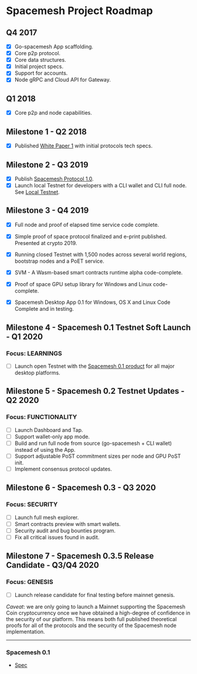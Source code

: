 # Spacemesh Project Roadmap

## Q4 2017
- [x] Go-spacemesh App scaffolding.
- [x] Core p2p protocol.
- [x] Core data structures.
- [x] Initial project specs.
- [x] Support for accounts.
- [x] Node gRPC and Cloud API for Gateway.

## Q1 2018
- [x] Core p2p and node capabilities.

## Milestone 1  - Q2 2018
- [x] Published [White Paper 1](https://spacemesh.io/whitepaper1/) with initial protocols tech specs.

## Milestone 2 - Q3 2019
- [x] Publish [Spacemesh Protocol 1.0](https://spacemesh.io/spacemesh-protocol-v1-0/).
- [x] Launch local Testnet for developers with a CLI wallet and CLI full node. See [Local Testnet](https://testnet.spacemesh.io/#/local).

## Milestone 3 - Q4 2019
- [x] Full node and proof of elapsed time service code complete.

- [x] Simple proof of space protocol finalized and e-print published. Presented at crypto 2019.

- [x] Running closed Testnet with 1,500 nodes across several world regions, bootstrap nodes and a PoET service.

- [x] SVM - A Wasm-based smart contracts runtime alpha code-complete.

- [x] Proof of space GPU setup library for Windows and Linux code-complete.

- [x] Spacemesh Desktop App 0.1 for Windows, OS X and Linux Code Complete and in testing.

## Milestone 4 - Spacemesh 0.1 Testnet Soft Launch - Q1 2020
### Focus: LEARNINGS
- [ ] Launch open Testnet with the [Spacemesh 0.1 product](https://testnet.spacemesh.io) for all major desktop platforms.

## Milestone 5 - Spacemesh 0.2 Testnet Updates - Q2 2020
### Focus: FUNCTIONALITY
- [ ] Launch Dashboard and Tap.
- [ ] Support wallet-only app mode.
- [ ] Build and run full node from source (go-spacemesh + CLI wallet) instead of using the App.
- [ ] Support adjustable PoST commitment sizes per node and GPU PoST init.
- [ ] Implement consensus protocol updates.

## Milestone 6 - Spacemesh 0.3 - Q3 2020
### Focus: SECURITY
- [ ] Launch full mesh explorer.
- [ ] Smart contracts preview with smart wallets.
- [ ] Security audit and bug bounties program.
- [ ] Fix all critical issues found in audit.

## Milestone 7 - Spacemesh 0.3.5 Release Candidate - Q3/Q4 2020
### Focus: GENESIS
- [ ] Launch release candidate for final testing before mainnet genesis.

*Caveat*: we are only going to launch a Mainnet supporting the Spacemesh Coin cryptocurrency once we have obtained a high-degree of confidence in the security of our platform. This means both full published theoretical proofs for all of the protocols and the security of the Spacemesh node implementation.

----

### Spacemesh 0.1
- [Spec](https://github.com/spacemeshos/product/blob/master/spacemesh01.md)
